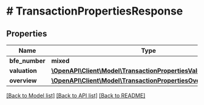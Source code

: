 # # TransactionPropertiesResponse

## Properties

Name | Type | Description | Notes
------------ | ------------- | ------------- | -------------
**bfe_number** | **mixed** |  |
**valuation** | [**\OpenAPI\Client\Model\TransactionPropertiesValuationResponse**](TransactionPropertiesValuationResponse.md) |  | [optional]
**overview** | [**\OpenAPI\Client\Model\TransactionPropertiesOverviewResponse**](TransactionPropertiesOverviewResponse.md) |  |

[[Back to Model list]](../../README.md#models) [[Back to API list]](../../README.md#endpoints) [[Back to README]](../../README.md)
